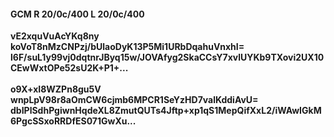 #### GCM R 20/0c/400 L 20/0c/400
**vE2xquVuAcYKq8ny**<br/>**koVoT8nMzCNPzj/bUlaoDyK13P5Mi1URbDqahuVnxhI=**<br/>**l6F/suL1y99vj0dqtnrJByq15w/JOVAfyg2SkaCCsY7xvlUYKb9TXovi2UX10CEwWxtOPe52sU2K+P1+...**<br/><br/>
**o9X+xI8WZPn8gu5V**<br/>**wnpLpV98r8aOmCW6cjmb6MPCR1SeYzHD7valKddiAvU=**<br/>**dbIPlSdhPgiwnHqdeXL8ZmutQUTs4Jftp+xp1qS1MepQifXxL2/iWAwIGkM6PgcSSxoRRDfES071GwXu...**